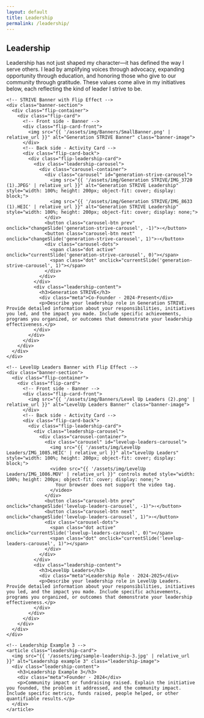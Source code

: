 ```yaml
---
layout: default
title: Leadership
permalink: /leadership/
---
```


<section class="section">
  <h2>Leadership</h2>
  <p>Leadership has not just shaped my character—it has defined the way I serve others. I lead by amplifying voices through advocacy, expanding opportunity through education, and honoring those who give to our community through gratitude. These values come alive in my initiatives below, each reflecting the kind of leader I strive to be.</p>

  <div class="leadership-stack">

    <!-- STRIVE Banner with Flip Effect -->
    <div class="banner-section">
      <div class="flip-container">
        <div class="flip-card">
          <!-- Front side - Banner -->
          <div class="flip-card-front">
            <img src="{{ '/assets/img/Banners/SmallBanner.png' | relative_url }}" alt="Generation STRIVE Banner" class="banner-image">
          </div>
          <!-- Back side - Activity Card -->
          <div class="flip-card-back">
            <div class="flip-leadership-card">
              <div class="leadership-carousel">
                <div class="carousel-container">
                  <div class="carousel" id="generation-strive-carousel">
                    <img src="{{ '/assets/img/Generation STRIVE/IMG_3720 (1).JPEG' | relative_url }}" alt="Generation STRIVE Leadership" style="width: 100%; height: 200px; object-fit: cover; display: block;">
                    <img src="{{ '/assets/img/Generation STRIVE/IMG_8633 (1).HEIC' | relative_url }}" alt="Generation STRIVE Leadership" style="width: 100%; height: 200px; object-fit: cover; display: none;">
                  </div>
                  <button class="carousel-btn prev" onclick="changeSlide('generation-strive-carousel', -1)">‹</button>
                  <button class="carousel-btn next" onclick="changeSlide('generation-strive-carousel', 1)">›</button>
                  <div class="carousel-dots">
                    <span class="dot active" onclick="currentSlide('generation-strive-carousel', 0)"></span>
                    <span class="dot" onclick="currentSlide('generation-strive-carousel', 1)"></span>
                  </div>
                </div>
              </div>
              <div class="leadership-content">
                <h3>Generation STRIVE</h3>
                <div class="meta">Co-Founder · 2024-Present</div>
                <p>Describe your leadership role in Generation STRIVE. Provide detailed information about your responsibilities, initiatives you led, and the impact you made. Include specific achievements, programs you organized, or outcomes that demonstrate your leadership effectiveness.</p>
              </div>
            </div>
          </div>
        </div>
      </div>
    </div>

    <!-- LevelUp Leaders Banner with Flip Effect -->
    <div class="banner-section">
      <div class="flip-container">
        <div class="flip-card">
          <!-- Front side - Banner -->
          <div class="flip-card-front">
            <img src="{{ '/assets/img/Banners/Level Up Leaders (2).png' | relative_url }}" alt="LevelUp Leaders Banner" class="banner-image">
          </div>
          <!-- Back side - Activity Card -->
          <div class="flip-card-back">
            <div class="flip-leadership-card">
              <div class="leadership-carousel">
                <div class="carousel-container">
                  <div class="carousel" id="levelup-leaders-carousel">
                    <img src="{{ '/assets/img/LevelUp Leaders/IMG_1085.HEIC' | relative_url }}" alt="LevelUp Leaders" style="width: 100%; height: 200px; object-fit: cover; display: block;">
                    <video src="{{ '/assets/img/LevelUp Leaders/IMG_1086.MOV' | relative_url }}" controls muted style="width: 100%; height: 200px; object-fit: cover; display: none;">
                      Your browser does not support the video tag.
                    </video>
                  </div>
                  <button class="carousel-btn prev" onclick="changeSlide('levelup-leaders-carousel', -1)">‹</button>
                  <button class="carousel-btn next" onclick="changeSlide('levelup-leaders-carousel', 1)">›</button>
                  <div class="carousel-dots">
                    <span class="dot active" onclick="currentSlide('levelup-leaders-carousel', 0)"></span>
                    <span class="dot" onclick="currentSlide('levelup-leaders-carousel', 1)"></span>
                  </div>
                </div>
              </div>
              <div class="leadership-content">
                <h3>LevelUp Leaders</h3>
                <div class="meta">Leadership Role · 2024-2025</div>
                <p>Describe your leadership role in LevelUp Leaders. Provide detailed information about your responsibilities, initiatives you led, and the impact you made. Include specific achievements, programs you organized, or outcomes that demonstrate your leadership effectiveness.</p>
              </div>
            </div>
          </div>
        </div>
      </div>
    </div>

    <!-- Leadership Example 3 -->
    <article class="leadership-card">
      <img src="{{ '/assets/img/sample-leadership-3.jpg' | relative_url }}" alt="Leadership example 3" class="leadership-image">
      <div class="leadership-content">
        <h3>Leadership Example 3</h3>
        <div class="meta">Founder · 2024</div>
        <p>Community impact or fundraising raised. Explain the initiative you founded, the problem it addressed, and the community impact. Include specific metrics, funds raised, people helped, or other quantifiable results.</p>
      </div>
    </article>
  </div>
</section>

<script src="{{ '/assets/js/unified-carousel.js' | relative_url }}"></script>